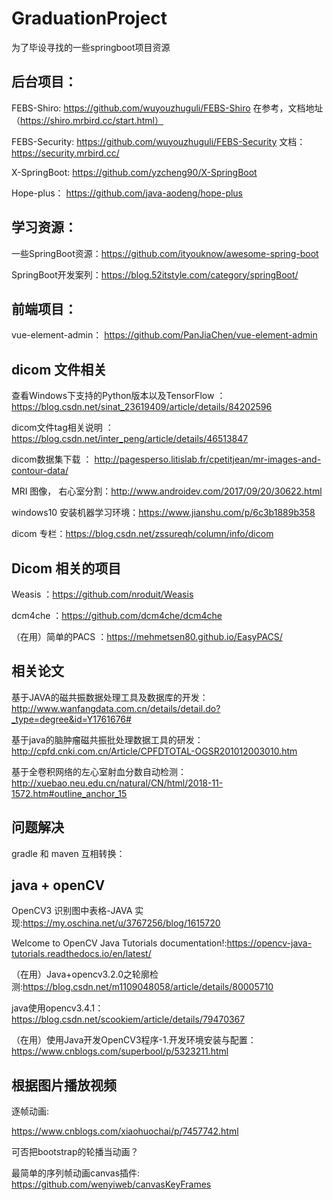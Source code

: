 # GraduationProject
为了毕设寻找的一些springboot项目资源

## 后台项目：
FEBS-Shiro: https://github.com/wuyouzhuguli/FEBS-Shiro
在参考，文档地址（https://shiro.mrbird.cc/start.html）

FEBS-Security: https://github.com/wuyouzhuguli/FEBS-Security
文档：https://security.mrbird.cc/

X-SpringBoot: https://github.com/yzcheng90/X-SpringBoot

Hope-plus： https://github.com/java-aodeng/hope-plus

## 学习资源：
一些SpringBoot资源：https://github.com/ityouknow/awesome-spring-boot

SpringBoot开发案列：https://blog.52itstyle.com/category/springBoot/





## 前端项目：
vue-element-admin： https://github.com/PanJiaChen/vue-element-admin

## dicom 文件相关
查看Windows下支持的Python版本以及TensorFlow ： https://blog.csdn.net/sinat_23619409/article/details/84202596

dicom文件tag相关说明 ： https://blog.csdn.net/inter_peng/article/details/46513847

dicom数据集下载 ： http://pagesperso.litislab.fr/cpetitjean/mr-images-and-contour-data/

MRI 图像， 右心室分割：http://www.androidev.com/2017/09/20/30622.html

windows10 安装机器学习环境：https://www.jianshu.com/p/6c3b1889b358

dicom 专栏：https://blog.csdn.net/zssureqh/column/info/dicom

## Dicom 相关的项目
Weasis ：https://github.com/nroduit/Weasis

dcm4che ：https://github.com/dcm4che/dcm4che

（在用）简单的PACS ：https://mehmetsen80.github.io/EasyPACS/


## 相关论文

基于JAVA的磁共振数据处理工具及数据库的开发： http://www.wanfangdata.com.cn/details/detail.do?_type=degree&id=Y1761676#

基于java的脑肿瘤磁共振批处理数据工具的研发： http://cpfd.cnki.com.cn/Article/CPFDTOTAL-OGSR201012003010.htm

基于全卷积网络的左心室射血分数自动检测：http://xuebao.neu.edu.cn/natural/CN/html/2018-11-1572.htm#outline_anchor_15

## 问题解决
gradle 和 maven 互相转换： 

## java + openCV
OpenCV3 识别图中表格-JAVA 实现:https://my.oschina.net/u/3767256/blog/1615720

Welcome to OpenCV Java Tutorials documentation!:https://opencv-java-tutorials.readthedocs.io/en/latest/

（在用）Java+opencv3.2.0之轮廓检测:https://blog.csdn.net/m1109048058/article/details/80005710

java使用opencv3.4.1：https://blog.csdn.net/scookiem/article/details/79470367

（在用）使用Java开发OpenCV3程序-1.开发环境安装与配置：https://www.cnblogs.com/superbool/p/5323211.html

## 根据图片播放视频
逐帧动画:

https://www.cnblogs.com/xiaohuochai/p/7457742.html

可否把bootstrap的轮播当动画？

最简单的序列帧动画canvas插件: https://github.com/wenyiweb/canvasKeyFrames



